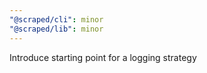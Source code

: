 ```yaml
---
"@scraped/cli": minor
"@scraped/lib": minor
---
```


Introduce starting point for a logging strategy
